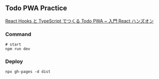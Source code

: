 ## Todo PWA Practice

[React Hooks と TypeScript でつくる Todo PWA ~ 入門 React ハンズオン](https://zenn.dev/sprout2000/books/76a279bb90c3f3)

### Command

```shell
# start
npm run dev
```

### Deploy

```shell
npx gh-pages -d dist
```
